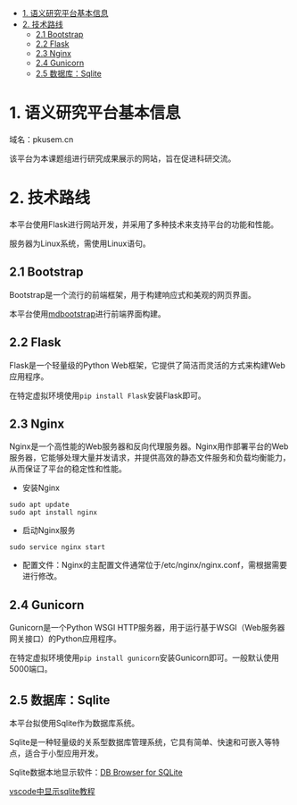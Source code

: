 
- [1. 语义研究平台基本信息](#1-语义研究平台基本信息)
- [2. 技术路线](#2-技术路线)
  - [2.1 Bootstrap](#21-bootstrap)
  - [2.2 Flask](#22-flask)
  - [2.3 Nginx](#23-nginx)
  - [2.4 Gunicorn](#24-gunicorn)
  - [2.5 数据库：Sqlite](#25-数据库sqlite)



# 1. 语义研究平台基本信息
域名：pkusem.cn

该平台为本课题组进行研究成果展示的网站，旨在促进科研交流。

# 2. 技术路线
本平台使用Flask进行网站开发，并采用了多种技术来支持平台的功能和性能。

服务器为Linux系统，需使用Linux语句。

## 2.1 Bootstrap
Bootstrap是一个流行的前端框架，用于构建响应式和美观的网页界面。

本平台使用[mdbootstrap](https://mdbootstrap.com/learn/mdb-foundations/basics/introduction/)进行前端界面构建。

## 2.2 Flask
Flask是一个轻量级的Python Web框架，它提供了简洁而灵活的方式来构建Web应用程序。

在特定虚拟环境使用`pip install Flask`安装Flask即可。


## 2.3 Nginx
Nginx是一个高性能的Web服务器和反向代理服务器。Nginx用作部署平台的Web服务器，它能够处理大量并发请求，并提供高效的静态文件服务和负载均衡能力，从而保证了平台的稳定性和性能。
- 安装Nginx
```
sudo apt update
sudo apt install nginx
```
- 启动Nginx服务
```
sudo service nginx start
```
- 配置文件：Nginx的主配置文件通常位于/etc/nginx/nginx.conf，需根据需要进行修改。

## 2.4 Gunicorn
Gunicorn是一个Python WSGI HTTP服务器，用于运行基于WSGI（Web服务器网关接口）的Python应用程序。

在特定虚拟环境使用`pip install gunicorn`安装Gunicorn即可。一般默认使用5000端口。


## 2.5 数据库：Sqlite
本平台拟使用Sqlite作为数据库系统。

Sqlite是一种轻量级的关系型数据库管理系统，它具有简单、快速和可嵌入等特点，适合于小型应用开发。

Sqlite数据本地显示软件：[DB Browser for SQLite](https://sqlitebrowser.org/)

[vscode中显示sqlite教程](https://blog.csdn.net/qq_57610048/article/details/120381722)

